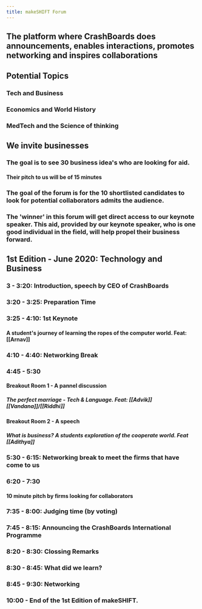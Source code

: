 ```yaml
---
title: makeSHIFT Forum
---
```


## The platform where CrashBoards does announcements, enables interactions, promotes networking and inspires collaborations
## Potential Topics
### Tech and Business
### Economics and World History
### MedTech and the Science of thinking
## **We invite businesses**
### The goal is to see 30 business idea's who are looking for aid.
#### Their pitch to us will be of 15 minutes
### The goal of the forum is for the 10 shortlisted candidates to look for potential collaborators admits the audience.
### The 'winner' in this forum will get direct access to our keynote speaker. This aid, provided by our keynote speaker, who is one good individual in the field, will help propel their business forward.
## 1st Edition - June 2020: Technology and Business
### 3 - 3:20: Introduction, speech by CEO of CrashBoards
### 3:20 - 3:25: Preparation Time
### 3:25 - 4:10: 1st Keynote
#### A student's journey of learning the ropes of the computer world. Feat: [[Arnav]]
### 4:10 - 4:40: Networking Break
### 4:45 - 5:30
#### Breakout Room 1 - A pannel discussion
##### The perfect marriage - Tech & Language. Feat: [[Advik]] [[Vandana]]/[[Riddhi]]
#### Breakout Room 2 - A speech
##### What is business? A students exploration of the cooperate world. Feat [[Adithya]]
### 5:30 - 6:15: Networking break to meet the firms that have come to us
### 6:20 - 7:30
#### 10 minute pitch by firms looking for collaborators
### 7:35 - 8:00: Judging time (by voting)
### 7:45 - 8:15: Announcing the CrashBoards International Programme
### 8:20 - 8:30: Clossing Remarks
### 8:30 - 8:45: What did we learn?
### 8:45 - 9:30: Networking
### 10:00 - End of the 1st Edition of makeSHIFT.
